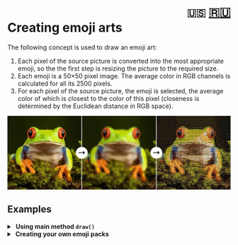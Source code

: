 <h1><div align="right">
<code>🇺🇸</code> 
<a href="RU_info.md">🇷🇺</a>
</div>
Creating emoji arts
</h1>

The following concept is used to draw an emoji art:
1. Each pixel of the source picture is converted into the most appropriate emoji, so the the first step is resizing the picture to the required size.
2. Each emoji is a 50×50 pixel image. The average color in RGB channels is calculated for all its 2500 pixels.
3. For each pixel of the source picture, the emoji is selected, the average color of which is closest to the color of this pixel (closeness is determined by the Euclidean distance in RGB space).

![process](assets/process.jpg)

## Examples

<details>
<summary>&nbsp;<strong>Using main method <code>draw()</code></strong></summary>
<blockquote></blockquote>
<blockquote>
If you just want to create an emoji art from your image, all you need is to use the <code>draw()</code> method from the <code>utils</code> module:<br><br>

```python
from utils import draw

draw(image='fuji.jpg',  # path to source image
     width=100,         # number of emojis in width
     background='auto', # background color
     styles='all',      # styles for emojis
     save_as='art.jpg') # path to save the result
```
The result:

![fuji](assets/fuji.jpg)

<details>
<summary>&nbsp;Parameters of <code>draw()</code> method in details:</summary>
<blockquote></blockquote>
<ul>
<li><kbd>image</kbd> - path to source image;</li>
<li><kbd>width</kbd> - number of emojis in width <i>(default value is 50)</i>;</li>
<li><kbd>save_as</kbd> - path to save the result. If <i>None</i> is specified, result will not be saved <i>(default value is None)</i>;</li>
<li><kbd>styles</kbd> - each letter in this string stands for emoji style which will be used in art. For example, value <code>"ag"</code> means that Apple and Google emoji styles will be used. To select all styles, you can specify <code>"all"</code> <i>(default value is "all")</i>;
<blockquote></blockquote>
<table>
    <tr>
        <th>Letter</th>
        <th>Style</th>
        <th>Example</th>
    </tr>
    <tr>
        <td><code>"t"</code></td>
        <td>Twitter emoji style</td>
        <td><img src="assets/style-t.png" height="24pt"/></td>
    </tr>
    <tr>
        <td><code>"a"</code></td>
        <td>Apple emoji style</td>
        <td><img src="assets/style-a.png" height="24pt"/></td>
    </tr>
    <tr>
        <td><code>"g"</code></td>
        <td>Google emoji style</td>
        <td><img src="assets/style-g.png" height="24pt"/></td>
    </tr>
    <tr>
        <td><code>"f"</code></td>
        <td>Facebook emoji style</td>
        <td><img src="assets/style-f.png" height="24pt"/></td>
    </tr>
</table></li>
<li><kbd>pack</kbd> - path to pack of emojis to draw. All standard packs are in <code>data/</code> folder <i>(default value is "data/classic")</i>;
<blockquote></blockquote>
<table>
    <tr>
        <th>Pack</th>
        <th>Info</th>
        <th>Example</th>
    </tr>
    <tr>
        <td><code>"data/classic"</code></td>
        <td>A lot of different emojis</td>
        <td>😀 🍎 🚛</td>
    </tr>
    <tr>
        <td><code>"data/colors"</code></td>
        <td>Solid color emojis</td>
        <td>💚 🟥 🟣</td>
    </tr>
    <tr>
        <td><code>"data/flags"</code></td>
        <td>Rectangular countries flags</td>
        <td>🇷🇺 🇨🇳 🇯🇵</td>
    </tr>
    <tr>
        <td><code>"data/food"</code></td>
        <td>Different emojis about food</td>
        <td>🥝 🫐 🍷</td>
    </tr>
    <tr>
        <td><code>"data/love"</code></td>
        <td>Different emojis about love</td>
        <td>❤️‍🔥 🥰 💙</td>
    </tr>
    <tr>
        <td><code>"data/moon"</code></td>
        <td>Moon phases emojis</td>
        <td>🌖 🌗 🌘</td>
    </tr>
    <tr>
        <td><code>"data/all_flags"</code></td>
        <td>All emoji flags</td>
        <td>🏴‍☠️ 🚩 🎌</td>
    </tr>
</table></li>
<li><kbd>background</kbd> - the color of background as a tuple of RGB or RGBA values. if <i>None</i> is specified, transparent background will be applied (same effect as with alpha = 0 in RGBA). If you specify <code>"auto"</code>, the most suitable background for each emoji will be chosen, but it can take a lot of time! <i>(default value is (0, 0, 0, 255))</i>.</li>
</ul>
</details>
</blockquote>
</details>

<details>
<summary><strong>&nbsp;Creating your own emoji packs</strong></summary>
<blockquote></blockquote>
<blockquote>
If you wish, you can create your own emoji packs. To do this, you need to install the following libraries additionally:<br><br>

```bash
pip install pilmoji==2.0.4
pip install emoji==2.11.0
```
Then you need to use the <code>create_data()</code> method:

<details>
<summary>&nbsp;method code</summary>

```python
from PIL import Image, ImageFont, ImageDraw
from pilmoji import Pilmoji
from pilmoji.source import EmojiCDNSource
import numpy as np
import pickle


def create_data(emojis,
                size=50,
                save_as=None, 
                disp=True):
    """
    Create an dict containing all data to draw N 
    different emojis (which are specified in the
    first parameter of function). Structure of dict: 
    {
        'emojis': list of N emojis of str type,
        'styles': dict of 4 style names {number: stylename},
        'size': int (side of square image on which emojis are drawn),
        'matrices': np-array with shape (4, N, size, size, 4) of uint8,
    }

    PARAMETERS
    ----------
    emojis : list[str]
        list of emojis to build data

    size : int
        length of the side of the square image, on
        which emojis will be drawn

    save_as : str or None
        path to save data. If None is specified, data
        will not be saved
    
    disp : bool
        toggle progress displaing
    """
    
    def _str2style(name):
        """to convert style name to style class"""
        class StyleClass(EmojiCDNSource):
            STYLE = name
        return StyleClass
        
    # Quantity of emojis
    n_emojis = len(emojis)

    # Size of image with emoji
    esize = (size, size)
    
    data_dict = {
        'emojis': emojis,
        'styles': {0: 'twitter', 
                   1: 'apple', 
                   2: 'google', 
                   3: 'facebook'},
        'size': size,
        'matrices': np.zeros((4, n_emojis, *esize, 4), 
                             dtype='uint8')
    }

    # Style classes
    styles = [_str2style(data_dict['styles'][i]) for i in range(4)]

    for i, emoji in enumerate(emojis):
        for j, style in enumerate(styles):
            # Drawing an emoji on empty (0, 0, 0, 0) RGBA image
            with Image.new('RGBA', esize, 0) as image:
                font = ImageFont.truetype('arial.ttf', esize[0])
                with Pilmoji(image, source=style) as pilmoji:
                    pilmoji.text((0, 0), emoji, font=font)
                    
            # RGBA-matrix
            image_np = np.array(image)
            data_dict['matrices'][j, i] = image_np
            
            # Displaing the progress
            if disp:
                total = n_emojis * 4
                current = i * 4 + j + 1
                progress = f'{round(current / total * 100, 2)}%'
                print(f'\r{progress:<6} ({i+1}/{len(emojis)})', end='')
    if disp:
        print()

    # Saving as binary pickle file
    if save_as is not None:
        with open(f'{save_as}.pkl', 'wb') as file:
            pickle.dump(data_dict, file)

    return data_dict
```
</details>
Example of creating a pack from emojis ⚽️, 🏀, 🥎:<br><br>

```python
create_data(emojis=['⚽️', '🏀', '🥎'], # list of emoji
            size=50,                  # size of image for emoji
            save_as='data/sport',     # path to save
            disp=True)                # displaying the progress
```
</blockquote>
</details>